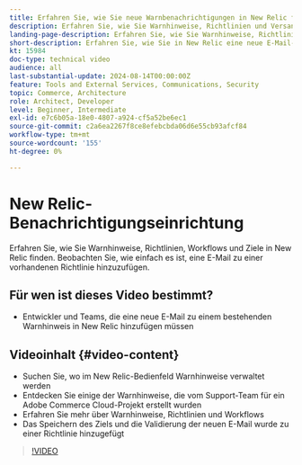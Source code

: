 ```yaml
---
title: Erfahren Sie, wie Sie neue Warnbenachrichtigungen in New Relic finden und einrichten
description: Erfahren Sie, wie Sie Warnhinweise, Richtlinien und Versandmechanismen für New Relic-Warnhinweise finden
landing-page-description: Erfahren Sie, wie Sie Warnhinweise, Richtlinien und Versandmechanismen für New Relic-Warnhinweise finden
short-description: Erfahren Sie, wie Sie in New Relic eine neue E-Mail-Adresse zu einer bestehenden Warnhinweisrichtlinie hinzufügen.
kt: 15984
doc-type: technical video
audience: all
last-substantial-update: 2024-08-14T00:00:00Z
feature: Tools and External Services, Communications, Security
topic: Commerce, Architecture
role: Architect, Developer
level: Beginner, Intermediate
exl-id: e7c6b05a-18e0-4807-a924-cf5a52be6ec1
source-git-commit: c2a6ea2267f8ce8efebcbda06d6e55cb93afcf84
workflow-type: tm+mt
source-wordcount: '155'
ht-degree: 0%

---
```


# New Relic-Benachrichtigungseinrichtung

Erfahren Sie, wie Sie Warnhinweise, Richtlinien, Workflows und Ziele in New Relic finden. Beobachten Sie, wie einfach es ist, eine E-Mail zu einer vorhandenen Richtlinie hinzuzufügen.

## Für wen ist dieses Video bestimmt?

* Entwickler und Teams, die eine neue E-Mail zu einem bestehenden Warnhinweis in New Relic hinzufügen müssen

## Videoinhalt {#video-content}

* Suchen Sie, wo im New Relic-Bedienfeld Warnhinweise verwaltet werden
* Entdecken Sie einige der Warnhinweise, die vom Support-Team für ein Adobe Commerce Cloud-Projekt erstellt wurden
* Erfahren Sie mehr über Warnhinweise, Richtlinien und Workflows
* Das Speichern des Ziels und die Validierung der neuen E-Mail wurde zu einer Richtlinie hinzugefügt

>[!VIDEO](https://video.tv.adobe.com/v/3432774?learn=on)
